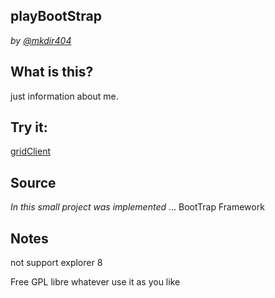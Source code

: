 ## playBootStrap 
*by [@mkdir404](https://twitter.com/rikval)*

## What is this?
just information about me.

## Try it:

[gridClient](http://www.sabregmc.com/bootstrap/)

## Source

*In this small project was implemented*
...
BootTrap Framework

## Notes

not support explorer 8 

Free GPL libre whatever use it as you like
